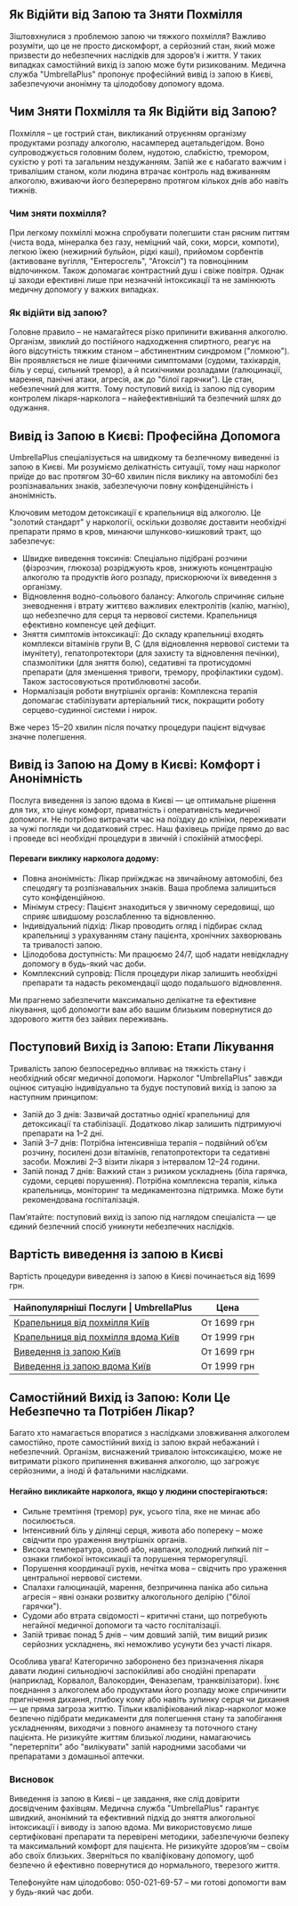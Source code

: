 
## Як Відійти від Запою та Зняти Похмілля

Зіштовхнулися з проблемою запою чи тяжкого похмілля? Важливо розуміти, що це не просто дискомфорт, а серйозний стан, який може призвести до небезпечних наслідків для здоров’я і життя. У таких випадках самостійний вихід із запою може бути ризикованим. Медична служба "UmbrellaPlus" пропонує професійний вивід із запою в Києві, забезпечуючи анонімну та цілодобову допомогу вдома.

## Чим Зняти Похмілля та Як Відійти від Запою?

Похмілля – це гострий стан, викликаний отруєнням організму продуктами розпаду алкоголю, насамперед ацетальдегідом. Воно супроводжується головним болем, нудотою, слабкістю, тремором, сухістю у роті та загальним нездужанням. Запій же є набагато важчим і тривалішим станом, коли людина втрачає контроль над вживанням алкоголю, вживаючи його безперервно протягом кількох днів або навіть тижнів.

### Чим зняти похмілля?

При легкому похміллі можна спробувати полегшити стан рясним питтям (чиста вода, мінералка без газу, неміцний чай, соки, морси, компоти), легкою їжею (нежирний бульйон, рідкі каші), прийомом сорбентів (активоване вугілля, "Ентеросгель", "Атоксіл") та повноцінним відпочинком. Також допомагає контрастний душ і свіже повітря. Однак ці заходи ефективні лише при незначній інтоксикації та не замінюють медичну допомогу у важких випадках.

### Як відійти від запою?

Головне правило – не намагайтеся різко припинити вживання алкоголю. Організм, звиклий до постійного надходження спиртного, реагує на його відсутність тяжким станом – абстинентним синдромом ("ломкою"). Він проявляється не лише фізичними симптомами (судоми, тахікардія, біль у серці, сильний тремор), а й психічними розладами (галюцинації, марення, панічні атаки, агресія, аж до "білої гарячки"). Це стан, небезпечний для життя. Тому поступовий вихід із запою під суворим контролем лікаря-нарколога – найефективніший та безпечний шлях до одужання.

## Вивід із Запою в Києві: Професійна Допомога

UmbrellaPlus спеціалізується на швидкому та безпечному виведенні із запою в Києві. Ми розуміємо делікатність ситуації, тому наш нарколог приїде до вас протягом 30–60 хвилин після виклику на автомобілі без розпізнавальних знаків, забезпечуючи повну конфіденційність і анонімність.

Ключовим методом детоксикації є крапельниця від алкоголю. Це "золотий стандарт" у наркології, оскільки дозволяє доставити необхідні препарати прямо в кров, минаючи шлунково-кишковий тракт, що забезпечує:

* Швидке виведення токсинів: Спеціально підібрані розчини (фізрозчин, глюкоза) розріджують кров, знижують концентрацію алкоголю та продуктів його розпаду, прискорюючи їх виведення з організму. 
* Відновлення водно-сольового балансу: Алкоголь спричиняє сильне зневоднення і втрату життєво важливих електролітів (калію, магнію), що небезпечно для серця та нервової системи. Крапельниця ефективно компенсує цей дефіцит. 
* Зняття симптомів інтоксикації: До складу крапельниці входять комплекси вітамінів групи B, C (для відновлення нервової системи та імунітету), гепатопротектори (для захисту та відновлення печінки), спазмолітики (для зняття болю), седативні та протисудомні препарати (для зменшення тривоги, тремору, профілактики судом). Також застосовуються протиблювотні засоби. 
* Нормалізація роботи внутрішніх органів: Комплексна терапія допомагає стабілізувати артеріальний тиск, покращити роботу серцево-судинної системи і нирок. 

Вже через 15–20 хвилин після початку процедури пацієнт відчуває значне полегшення.

## Вивід із Запою на Дому в Києві: Комфорт і Анонімність

Послуга виведення із запою вдома в Києві — це оптимальне рішення для тих, хто цінує комфорт, приватність і оперативність медичної допомоги. Не потрібно витрачати час на поїздку до клініки, переживати за чужі погляди чи додатковий стрес. Наш фахівець приїде прямо до вас і проведе всі необхідні процедури в звичній і спокійній атмосфері.

#### Переваги виклику нарколога додому:

* Повна анонімність: Лікар приїжджає на звичайному автомобілі, без спецодягу та розпізнавальних знаків. Ваша проблема залишиться суто конфіденційною. 
* Мінімум стресу: Пацієнт знаходиться у звичному середовищі, що сприяє швидшому розслабленню та відновленню. 
* Індивідуальний підхід: Лікар проводить огляд і підбирає склад крапельниці з урахуванням стану пацієнта, хронічних захворювань та тривалості запою. 
* Цілодобова доступність: Ми працюємо 24/7, щоб надати невідкладну допомогу в будь-який час доби. 
* Комплексний супровід: Після процедури лікар залишить необхідні препарати та надасть рекомендації щодо подальшого відновлення. 

Ми прагнемо забезпечити максимально делікатне та ефективне лікування, щоб допомогти вам або вашим близьким повернутися до здорового життя без зайвих переживань.

## Поступовий Вихід із Запою: Етапи Лікування

Тривалість запою безпосередньо впливає на тяжкість стану і необхідний обсяг медичної допомоги. Нарколог "UmbrellaPlus" завжди оцінює ситуацію індивідуально та будує поступовий вихід із запою за наступним принципом:

* Запій до 3 днів: Зазвичай достатньо однієї крапельниці для детоксикації та стабілізації. Додатково лікар залишить підтримуючі препарати на 1–2 дні. 
* Запій 3–7 днів: Потрібна інтенсивніша терапія – подвійний об’єм розчину, посилені дози вітамінів, гепатопротектори та седативні засоби. Можливі 2–3 візити лікаря з інтервалом 12–24 години. 
* Запій понад 7 днів: Важкий стан з ризиком ускладнень (біла гарячка, судоми, серцеві порушення). Потрібна комплексна терапія, кілька крапельниць, моніторинг та медикаментозна підтримка. Може бути рекомендована госпіталізація. 

Пам’ятайте: поступовий вихід із запою під наглядом спеціаліста — це єдиний безпечний спосіб уникнути небезпечних наслідків.

## Вартість виведення із запою в Києві

Вартість процедури виведення із запою в Києві починається від 1699 грн.

| Найпопулярніші Послуги \| UmbrellaPlus                                                                         | Цена        |
| -------------------------------------------------------------------------------------------------------------- | ----------- |
| [Крапельниця від похмілля Київ](https://umbrella-plus.com.ua/uk/kiev/kapelnica_ot_alkogola_kiev/)              | От 1699 грн |
| [Крапельниця від похмілля вдома Київ](https://umbrella-plus.com.ua/uk/kiev/kapelnica_ot_alkogola_na_dom_kiev/) | От 1999 грн |
| [Виведення із запою Київ](https://umbrella-plus.com.ua/uk/kiev/vivod-iz-zapoia-kiev-ua/)                       | От 1699 грн |
| [Виведення із запою вдома Київ](https://umbrella-plus.com.ua/uk/kiev/vivod-iz-zapoia-na-domy-kiev-ua/)         | От 1999 грн |

## Самостійний Вихід із Запою: Коли Це Небезпечно та Потрібен Лікар?

Багато хто намагається впоратися з наслідками зловживання алкоголем самостійно, проте самостійний вихід із запою вкрай небажаний і небезпечний. Організм, виснажений тривалою інтоксикацією, може не витримати різкого припинення вживання алкоголю, що загрожує серйозними, а іноді й фатальними наслідками.

#### Негайно викликайте нарколога, якщо у людини спостерігаються:

* Сильне тремтіння (тремор) рук, усього тіла, яке не минає або посилюється. 
* Інтенсивний біль у ділянці серця, живота або попереку – може свідчити про ураження внутрішніх органів. 
* Висока температура, озноб або, навпаки, холодний липкий піт – ознаки глибокої інтоксикації та порушення терморегуляції. 
* Порушення координації рухів, нечітка мова – свідчить про ураження центральної нервової системи. 
* Спалахи галюцинацій, марення, безпричинна паніка або сильна агресія – явні ознаки розвитку алкогольного делірію ("білої гарячки"). 
* Судоми або втрата свідомості – критичні стани, що потребують негайної медичної допомоги та часто госпіталізації. 
* Запій триває понад 5 днів – чим довший запій, тим вищий ризик серйозних ускладнень, які неможливо усунути без участі лікаря. 

Особлива увага!
 Категорично заборонено без призначення лікаря давати людині сильнодіючі заспокійливі або снодійні препарати (наприклад, Корвалол, Валокордин, Феназепам, транквілізатори). Їхнє поєднання з алкоголем або продуктами його розпаду може спричинити пригнічення дихання, глибоку кому або навіть зупинку серця чи дихання — це пряма загроза життю.
 Тільки кваліфікований лікар-нарколог може безпечно підібрати медикаменти для полегшення стану та запобігання ускладненням, виходячи з повного анамнезу та поточного стану пацієнта. Не ризикуйте життям близької людини, намагаючись "перетерпіти" або "вилікувати" запій народними засобами чи препаратами з домашньої аптечки.

### Висновок

Виведення із запою в Києві – це завдання, яке слід довірити досвідченим фахівцям. Медична служба "UmbrellaPlus" гарантує швидкий, анонімний та ефективний підхід до зняття алкогольної інтоксикації і виводу із запою вдома. Ми використовуємо лише сертифіковані препарати та перевірені методики, забезпечуючи безпеку та максимальний комфорт для пацієнта.
 Не ризикуйте здоров’ям – своїм або своїх близьких. Зверніться по кваліфіковану допомогу, щоб безпечно й ефективно повернутися до нормального, тверезого життя.

Телефонуйте нам цілодобово: 050-021-69-57 – ми готові допомогти вам у будь-який час доби.
